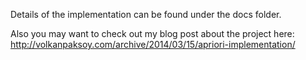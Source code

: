 Details of the implementation can be found under the docs folder. 

Also you may want to check out my blog post about the project here: http://volkanpaksoy.com/archive/2014/03/15/apriori-implementation/
